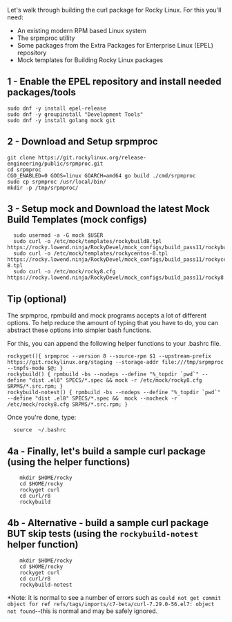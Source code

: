 Let's walk through building the curl package for Rocky Linux. For this you'll need:

* An existing modern RPM based Linux system
* The srpmproc utility
* Some packages from the Extra Packages for Enterprise Linux (EPEL) repository
* Mock templates for Building Rocky Linux packages


## 1 - Enable the EPEL repository and install needed packages/tools

```
sudo dnf -y install epel-release
sudo dnf -y groupinstall "Development Tools"
sudo dnf -y install golang mock git
```

## 2 - Download and Setup srpmproc
 
 ```
git clone https://git.rockylinux.org/release-engineering/public/srpmproc.git
cd srpmproc
CGO_ENABLED=0 GOOS=linux GOARCH=amd64 go build ./cmd/srpmproc
sudo cp srpmproc /usr/local/bin/
mkdir -p /tmp/srpmproc/
```
 
## 3 -  Setup mock and Download the latest Mock Build Templates (mock configs)

```
  sudo usermod -a -G mock $USER
  sudo curl -o /etc/mock/templates/rockybuild8.tpl https://rocky.lowend.ninja/RockyDevel/mock_configs/build_pass11/rockybuild8.tpl
  sudo curl -o /etc/mock/templates/rockycentos-8.tpl https://rocky.lowend.ninja/RockyDevel/mock_configs/build_pass11/rockycentos-8.tpl
  sudo curl -o /etc/mock/rocky8.cfg https://rocky.lowend.ninja/RockyDevel/mock_configs/build_pass11/rocky8.cfg
```


## Tip (optional)
The srpmproc, rpmbuild and mock programs accepts a lot of different options. To help reduce the amount of typing that you have to do, you can abstract these options into simpler bash functions.

For this, you can append the following helper functions to your .bashrc file.

```
rockyget(){ srpmproc --version 8 --source-rpm $1 --upstream-prefix https://git.rockylinux.org/staging --storage-addr file:///tmp/srpmproc --tmpfs-mode $@; }
rockybuild() { rpmbuild -bs --nodeps --define "%_topdir `pwd`" --define "dist .el8" SPECS/*.spec && mock -r /etc/mock/rocky8.cfg SRPMS/*.src.rpm; }
rockybuild-notest() { rpmbuild -bs --nodeps --define "%_topdir `pwd`" --define "dist .el8" SPECS/*.spec &&  mock --nocheck -r /etc/mock/rocky8.cfg SRPMS/*.src.rpm; }
 ```
 Once you're done, type:

```
  source  ~/.bashrc
```

## 4a - Finally, let's build a sample curl package  (using the helper functions)

```
    mkdir $HOME/rocky
    cd $HOME/rocky
    rockyget curl
    cd curl/r8
    rockybuild
```

## 4b - Alternative -  build a sample curl package BUT skip tests  (using the `rockybuild-notest` helper function)

```
    mkdir $HOME/rocky
    cd $HOME/rocky
    rockyget curl
    cd curl/r8
    rockybuild-notest
```



*Note: it is normal to see a number of errors such as `could not get commit object for ref refs/tags/imports/c7-beta/curl-7.29.0-56.el7: object not found`--this is normal and may be safely ignored.
